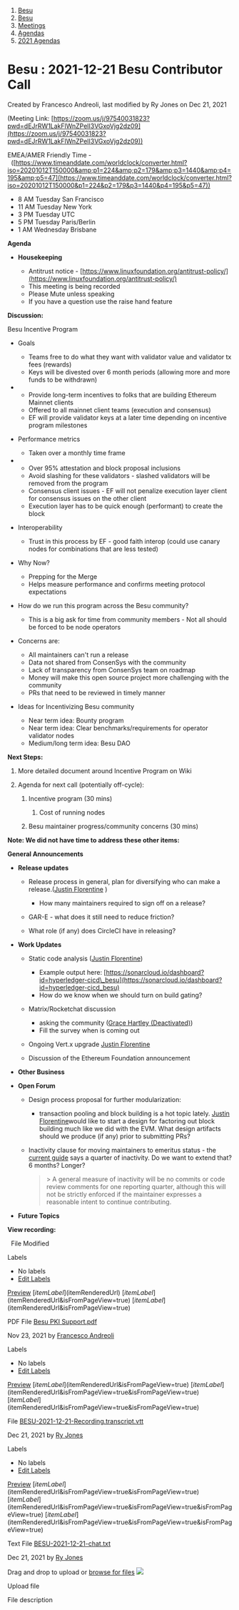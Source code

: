 1. [Besu](index.html)
2. [Besu](Besu_22151173.html)
3. [Meetings](Meetings_22153838.html)
4. [Agendas](Agendas_22153868.html)
5. [2021 Agendas](2021-Agendas_22154808.html)

# Besu : 2021-12-21 Besu Contributor Call

Created by Francesco Andreoli, last modified by Ry Jones on Dec 21, 2021

(Meeting Link: ⁨[https://zoom.us/j/97540031823?pwd=dEJrRW1LakFlWnZPelI3VGxoVjg2dz09](https://zoom.us/j/97540031823?pwd=dEJrRW1LakFlWnZPelI3VGxoVjg2dz09))

EMEA/AMER Friendly Time -  ([https://www.timeanddate.com/worldclock/converter.html?iso=20201012T150000&amp;p1=224&amp;p2=179&amp;p3=1440&amp;p4=195&amp;p5=47](https://www.timeanddate.com/worldclock/converter.html?iso=20201012T150000&p1=224&p2=179&p3=1440&p4=195&p5=47))

- 8 AM Tuesday San Francisco
- 11 AM Tuesday New York
- 3 PM Tuesday UTC
- 5 PM Tuesday Paris/Berlin
- 1 AM Wednesday Brisbane

**Agenda**

- **Housekeeping**
  
  - Antitrust notice - [https://www.linuxfoundation.org/antitrust-policy/](https://www.linuxfoundation.org/antitrust-policy/)
  - This meeting is being recorded
  - Please Mute unless speaking
  - If you have a question use the raise hand feature

**Discussion:**

Besu Incentive Program

- Goals 
  
  - Teams free to do what they want with validator value and validator tx fees (rewards)
  - Keys will be divested over 6 month periods (allowing more and more funds to be withdrawn)
  
  <!--THE END-->
- - Provide long-term incentives to folks that are building Ethereum Mainnet clients
  - Offered to all mainnet client teams (execution and consensus)
  - EF will provide validator keys at a later time depending on incentive program milestones
- Performance metrics
  
  - Taken over a monthly time frame
  
  <!--THE END-->
- - Over 95% attestation and block proposal inclusions
  - Avoid slashing for these validators - slashed validators will be removed from the program
  - Consensus client issues - EF will not penalize execution layer client for consensus issues on the other client
  - Execution layer has to be quick enough (performant) to create the block
- Interoperability 
  
  - Trust in this process by EF - good faith interop (could use canary nodes for combinations that are less tested)
- Why Now?
  
  - Prepping for the Merge
  - Helps measure performance and confirms meeting protocol expectations
- How do we run this program across the Besu community? 
  
  - This is a big ask for time from community members - Not all should be forced to be node operators
- Concerns are:
  
  - All maintainers can't run a release
  - Data not shared from ConsenSys with the community
  - Lack of transparency from ConsenSys team on roadmap
  - Money will make this open source project more challenging with the community
  - PRs that need to be reviewed in timely manner
- Ideas for Incentivizing Besu community
  
  - Near term idea: Bounty program
  - Near term idea: Clear benchmarks/requirements for operator validator nodes
  - Medium/long term idea: Besu DAO

**Next Steps:**

1. More detailed document around Incentive Program on Wiki
2. Agenda for next call (potentially off-cycle):
   
   1. Incentive program (30 mins)
      
      1. Cost of running nodes
   2. Besu maintainer progress/community concerns (30 mins)

**Note: We did not have time to address these other items:**

**General Announcements**

- **Release updates**
  
  - Release process in general, plan for diversifying who can make a release.([Justin Florentine](https://lf-hyperledger.atlassian.net/wiki/people/712020:71871f91-9632-4415-9d78-780eb53fd275?ref=confluence) )
    
    - How many maintainers required to sign off on a release?
  - GAR-E - what does it still need to reduce friction?
  - What role (if any) does CircleCI have in releasing?
- **Work Updates**
  
  - Static code analysis ([Justin Florentine](https://lf-hyperledger.atlassian.net/wiki/people/712020:71871f91-9632-4415-9d78-780eb53fd275?ref=confluence))
    
    - Example output here: [https://sonarcloud.io/dashboard?id=hyperledger-cicd\_besu](https://sonarcloud.io/dashboard?id=hyperledger-cicd_besu)
    - How do we know when we should turn on build gating?
  - Matrix/Rocketchat discussion
    
    - asking the community ([Grace Hartley (Deactivated)](https://lf-hyperledger.atlassian.net/wiki/people/5c3e0cd1ff324728a1db2448?ref=confluence))
    - Fill the survey when is coming out
  - Ongoing Vert.x upgrade [Justin Florentine](https://lf-hyperledger.atlassian.net/wiki/people/712020:71871f91-9632-4415-9d78-780eb53fd275?ref=confluence)
  - Discussion of the Ethereum Foundation announcement
- **Other Business**
- **Open Forum**
  
  - Design process proposal for further modularization:
    
    - transaction pooling and block building is a hot topic lately. [Justin Florentine](https://lf-hyperledger.atlassian.net/wiki/people/712020:71871f91-9632-4415-9d78-780eb53fd275?ref=confluence)would like to start a design for factoring out block building much like we did with the EVM. What design artifacts should we produce (if any) prior to submitting PRs?
  - Inactivity clause for moving maintainers to emeritus status - the [current guide](https://github.com/hyperledger/besu/blob/main/MAINTAINERS.md) says a quarter of inactivity. Do we want to extend that? 6 months? Longer? 
    
    > &gt; A general measure of inactivity will be no commits or code review comments for one reporting quarter, although this will not be strictly enforced if the maintainer expresses a reasonable intent to continue contributing.
- **Future Topics**

**View recording:** 

  File Modified

Labels

- No labels
- [Edit Labels](# "Edit Labels")

[Preview]() [$itemLabel]($itemRenderedUrl) [$itemLabel]($itemRenderedUrl&isFromPageView=true) [$itemLabel]($itemRenderedUrl&isFromPageView=true)

PDF File [Besu PKI Support.pdf](attachments/22155110/22155111.pdf "Download")

Nov 23, 2021 by [Francesco Andreoli](/wiki/people/610104864e8d8d0069291688)

Labels

- No labels
- [Edit Labels](# "Edit Labels")

[Preview]() [$itemLabel]($itemRenderedUrl&isFromPageView=true) [$itemLabel]($itemRenderedUrl&isFromPageView=true&isFromPageView=true) [$itemLabel]($itemRenderedUrl&isFromPageView=true&isFromPageView=true)

File [BESU-2021-12-21-Recording.transcript.vtt](attachments/22155110/22155149.vtt "Download")

Dec 21, 2021 by [Ry Jones](/wiki/people/557058:078cecfc-fb17-4d9a-8759-b5b74efa6850)

Labels

- No labels
- [Edit Labels](# "Edit Labels")

[Preview]() [$itemLabel]($itemRenderedUrl&isFromPageView=true&isFromPageView=true) [$itemLabel]($itemRenderedUrl&isFromPageView=true&isFromPageView=true&isFromPageView=true) [$itemLabel]($itemRenderedUrl&isFromPageView=true&isFromPageView=true&isFromPageView=true)

Text File [BESU-2021-12-21-chat.txt](attachments/22155110/22155150.txt "Download")

Dec 21, 2021 by [Ry Jones](/wiki/people/557058:078cecfc-fb17-4d9a-8759-b5b74efa6850)

Drag and drop to upload or [browse for files]() ![](images/icons/wait.gif)

Upload file

File description
